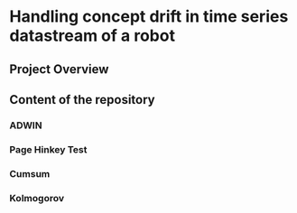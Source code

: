 # Handling concept drift in time series datastream of a robot

## Project Overview

## Content of the repository
### ADWIN 
### Page Hinkey Test
### Cumsum
### Kolmogorov 
